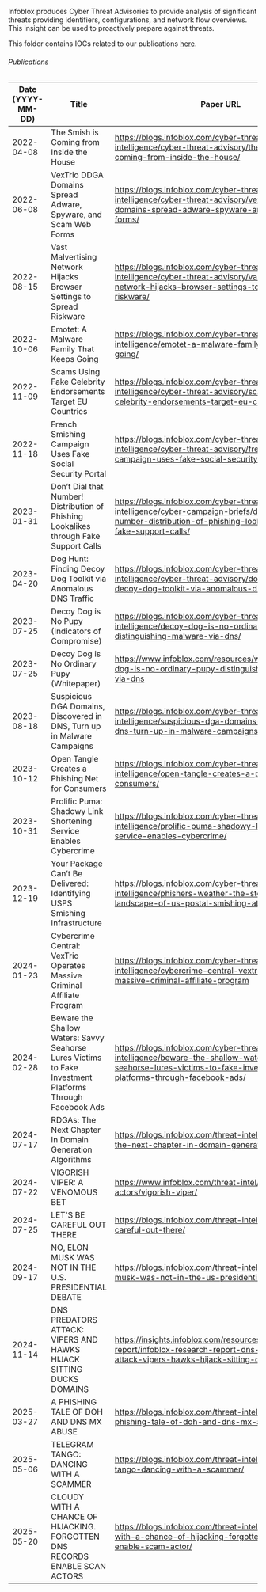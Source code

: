 Infoblox produces Cyber Threat Advisories to provide analysis of significant threats providing identifiers, configurations, and network flow overviews. This insight can be used to proactively prepare against threats.

This folder contains IOCs related to our publications [here](https://blogs.infoblox.com/category/cyber-threat-intelligence/cyber-threat-advisory/).


###### Publications
| Date (YYYY-MM-DD) | Title                                                                                                     | Paper URL                                                                                                                                                        | Data File                                                                                                             |
|-------------------|-----------------------------------------------------------------------------------------------------------|------------------------------------------------------------------------------------------------------------------------------------------------------------------|-----------------------------------------------------------------------------------------------------------------------|
| 2022-04-08        | The Smish is Coming from Inside the House                                                                 | https://blogs.infoblox.com/cyber-threat-intelligence/cyber-threat-advisory/the-smish-is-coming-from-inside-the-house/                                            | https://github.com/infobloxopen/threat-intelligence/blob/main/csv/indicators/smishing_cta_20220408_iocs.csv           |
| 2022-06-08        | VexTrio DDGA Domains Spread Adware, Spyware, and Scam Web Forms                                           | https://blogs.infoblox.com/cyber-threat-intelligence/cyber-threat-advisory/vextrio-ddga-domains-spread-adware-spyware-and-scam-web-forms/                        | https://github.com/infobloxopen/threat-intelligence/blob/main/csv/indicators/vextrio_cta_20220606_iocs.csv            |
| 2022-08-15        | Vast Malvertising Network Hijacks Browser Settings to Spread Riskware                                     | https://blogs.infoblox.com/cyber-threat-intelligence/cyber-threat-advisory/vast-malvertising-network-hijacks-browser-settings-to-spread-riskware/                | https://github.com/infobloxopen/threat-intelligence/blob/main/csv/indicators/omnatuor_cta_20220815_iocs.csv           |
| 2022-10-06        | Emotet: A Malware Family That Keeps Going                                                                 | https://blogs.infoblox.com/cyber-threat-intelligence/emotet-a-malware-family-that-keeps-going/                                                                   | https://github.com/infobloxopen/threat-intelligence/blob/main/csv/indicators/emotet_cta_20221006_iocs.csv             |
| 2022-11-09        | Scams Using Fake Celebrity Endorsements Target EU Countries                                               | https://blogs.infoblox.com/cyber-threat-intelligence/cyber-threat-advisory/scams-using-fake-celebrity-endorsements-target-eu-countries/                          | https://github.com/infobloxopen/threat-intelligence/blob/main/csv/indicators/metacoin_cta_20221109_iocs.csv           |
| 2022-11-18        | French Smishing Campaign Uses Fake Social Security Portal                                                 | https://blogs.infoblox.com/cyber-threat-intelligence/cyber-threat-advisory/french-smishing-campaign-uses-fake-social-security-portal/                            | https://github.com/infobloxopen/threat-intelligence/blob/main/csv/indicators/ameli_cta_20221118_iocs.csv              |
| 2023-01-31        | Don’t Dial that Number! Distribution of Phishing Lookalikes through Fake Support Calls                    | https://blogs.infoblox.com/cyber-threat-intelligence/cyber-campaign-briefs/dont-dial-that-number-distribution-of-phishing-lookalikes-through-fake-support-calls/ | https://github.com/infobloxopen/threat-intelligence/blob/main/csv/lookalikes_malicious_rmm_ccb_20230131_iocs.csv      |
| 2023-04-20        | Dog Hunt: Finding Decoy Dog Toolkit via Anomalous DNS Traffic                                             | https://blogs.infoblox.com/cyber-threat-intelligence/cyber-threat-advisory/dog-hunt-finding-decoy-dog-toolkit-via-anomalous-dns-traffic/                         | https://github.com/infobloxopen/threat-intelligence/blob/main/csv/indicators/decoy_dog_cta_20230420_iocs.csv          |
| 2023-07-25        | Decoy Dog is No Pupy (Indicators of Compromise)                                                           | https://blogs.infoblox.com/cyber-threat-intelligence/decoy-dog-is-no-ordinary-pupy-distinguishing-malware-via-dns/                                               | https://github.com/infobloxopen/threat-intelligence/blob/main/research_data/decoy_dog/decoy_dog_cta_20230714_iocs.csv |
| 2023-07-25        | Decoy Dog is No Ordinary Pupy (Whitepaper)                                                                | https://www.infoblox.com/resources/whitepaper/decoy-dog-is-no-ordinary-pupy-distinguishing-malware-via-dns                                                       | https://github.com/infobloxopen/threat-intelligence/blob/main/research_data/decoy_dog/                                |
| 2023-08-18        | Suspicious DGA Domains, Discovered in DNS, Turn up in Malware Campaigns                                   | https://blogs.infoblox.com/cyber-threat-intelligence/suspicious-dga-domains-discovered-in-dns-turn-up-in-malware-campaigns/                                      | https://github.com/infobloxopen/threat-intelligence/blob/main/csv/indicators/suspicious_dga_cta_20230823.csv          |
| 2023-10-12        | Open Tangle Creates a Phishing Net for Consumers                                                          | https://blogs.infoblox.com/cyber-threat-intelligence/open-tangle-creates-a-phishing-net-for-consumers/                                                           | https://github.com/infobloxopen/threat-intelligence/blob/main/csv/indicators/open_tangle_cta_20231012_iocs.csv        |
| 2023-10-31        | Prolific Puma: Shadowy Link Shortening Service Enables Cybercrime                                         | https://blogs.infoblox.com/cyber-threat-intelligence/prolific-puma-shadowy-link-shortening-service-enables-cybercrime/                                           | https://github.com/infobloxopen/threat-intelligence/tree/main/indicators/csv/prolific_puma_20231031.csv               |
| 2023-12-19        | Your Package Can’t Be Delivered: Identifying USPS Smishing Infrastructure                                 | https://blogs.infoblox.com/cyber-threat-intelligence/phishers-weather-the-storm-the-dns-landscape-of-us-postal-smishing-attacks/                                 | https://github.com/infobloxopen/threat-intelligence/tree/main/indicators/csv/usps_cta_20231219.csv                    |
| 2024-01-23        | Cybercrime Central: VexTrio Operates Massive Criminal Affiliate Program                                   | https://blogs.infoblox.com/cyber-threat-intelligence/cybercrime-central-vextrio-operates-massive-criminal-affiliate-program                                      | https://github.com/infobloxopen/threat-intelligence/tree/main/indicators/csv/vextrio_cta_20240123_iocs.csv            |
| 2024-02-28        | Beware the Shallow Waters: Savvy Seahorse Lures Victims to Fake Investment Platforms Through Facebook Ads | https://blogs.infoblox.com/cyber-threat-intelligence/beware-the-shallow-waters-savvy-seahorse-lures-victims-to-fake-investment-platforms-through-facebook-ads/   | https://github.com/infobloxopen/threat-intelligence/tree/main/indicators/csv/savvy_seahorse_20240228_iocs.csv         |
| 2024-07-17        | RDGAs: The Next Chapter In Domain Generation Algorithms                                                   | https://blogs.infoblox.com/threat-intelligence/rdgas-the-next-chapter-in-domain-generation-algorithms/                                                           | https://github.com/infobloxopen/threat-intelligence/tree/main/indicators/csv/rdga_20240717.csv                        |
| 2024-07-22        | VIGORISH VIPER: A VENOMOUS BET                                                                            | https://www.infoblox.com/threat-intel/threat-actors/vigorish-viper/                                                                                              | https://github.com/infobloxopen/threat-intelligence/tree/main/indicators/csv/vigorish_viper_20240722_iocs.csv         |
| 2024-07-25        | LET'S BE CAREFUL OUT THERE                                                                                | https://blogs.infoblox.com/threat-intelligence/lets-be-careful-out-there/                                                                                        | https://github.com/infobloxopen/threat-intelligence/tree/main/indicators/csv/crowdstrike_lookalike_20240726_iocs.csv  |
| 2024-09-17        | NO, ELON MUSK WAS NOT IN THE U.S. PRESIDENTIAL DEBATE                                                     | https://blogs.infoblox.com/threat-intelligence/no-elon-musk-was-not-in-the-us-presidential-debate/                                                               | https://github.com/infobloxopen/threat-intelligence/tree/main/indicators/csv/deepfake_crypto_scam_20240917_iocs.csv   |
| 2024-11-14        | DNS PREDATORS ATTACK: VIPERS AND HAWKS HIJACK SITTING DUCKS DOMAINS                                       | https://insights.infoblox.com/resources-research-report/infoblox-research-report-dns-predators-attack-vipers-hawks-hijack-sitting-ducks-domains                  | https://github.com/infobloxopen/threat-intelligence/tree/main/indicators/csv/sitting_ducks_20241113_iocs.csv          |
| 2025-03-27        | A PHISHING TALE OF DOH AND DNS MX ABUSE                                                                   | https://blogs.infoblox.com/threat-intelligence/a-phishing-tale-of-doh-and-dns-mx-abuse/                                                                          | https://github.com/infobloxopen/threat-intelligence/tree/main/indicators/csv/morphing_meerkat_20250327.csv            |
| 2025-05-06        | TELEGRAM TANGO: DANCING WITH A SCAMMER                                                                   | https://blogs.infoblox.com/threat-intelligence/telegram-tango-dancing-with-a-scammer/                                                                          | https://github.com/infobloxopen/threat-intelligence/tree/main/indicators/csv/pig_butchering_20250506_iocs.csv            |
| 2025-05-20        | CLOUDY WITH A CHANCE OF HIJACKING. FORGOTTEN DNS RECORDS ENABLE SCAN ACTORS | https://blogs.infoblox.com/threat-intelligence/cloudy-with-a-chance-of-hijacking-forgotten-dns-records-enable-scam-actor/ | https://github.com/infobloxopen/threat-intelligence/tree/main/indicators/csv/hazy_hawk_20250520_iocs.csv            |
